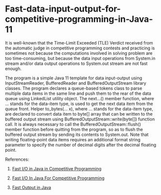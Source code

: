 # Fast-data-input-output-for-competitive-programming-in-Java-11

It is well-known that the Time-Limit Exceeded (TLE) Verdict received from the automatic judge in competitive programming contests and practicing is sometimes not because the computations involved in solving problem are too time-consuming, but because the data input operations from System.in stream and/or data output operations to System.out stream are not fast enough.

The program is a simple Java 11 template for data input-output using InputStreamReader, BufferedReader and BufferedOutputStream library classes. The program declares a queue-based tokens class to parse multiple data items in the same line and push them to the rear of the data queue using LinkedList utility object. The next...() member function, where ... stands for the data-item type, is used to get the next data item from the queue front. Helper to_bytes(... x), where ... stands for the data-item type, are declared to convert data item to byte[] array that can be written to the buffered output stream using BufferedOutputStream::write(byte[]) function call. It is always necessary to call the BufferedOutputStream::flush() member function before quitting from the program, so as to flush the buffered output stream by sending its contents to System.out. Note that writing floating-point data items requires an additional format string parameter to specify the number of decimal digits after the decimal floating point. 
 
 References:
 
1. [Fast I/O in Java in Competitive Programming](https://www.geeksforgeeks.org/fast-io-in-java-in-competitive-programming/) 

2. [Fast I/O In Java For Competitive Programming](https://www.codingninjas.com/blog/2021/07/26/fast-i-o-in-java-for-competitive-programming/)

3. [Fast Output in Java](https://www.geeksforgeeks.org/fast-output-in-java/)
